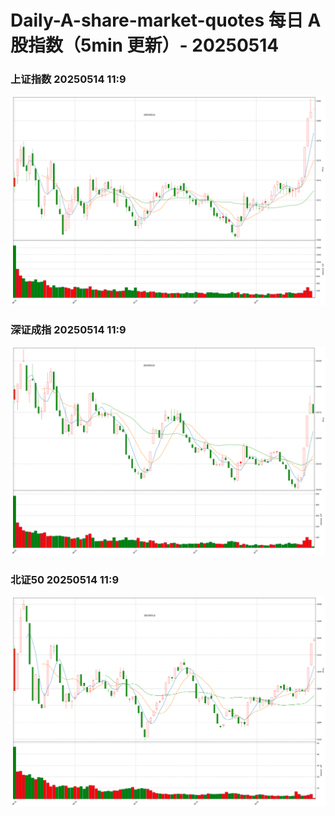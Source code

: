 
# Daily-A-share-market-quotes 每日 A 股指数（5min 更新）- 20250514

### 上证指数 20250514 11:9
![](./fig/2025/5/20250514-sh000001.png)

### 深证成指 20250514 11:9
![](./fig/2025/5/20250514-sz399001.png)

### 北证50 20250514 11:9
![](./fig/2025/5/20250514-bj899050.png)
